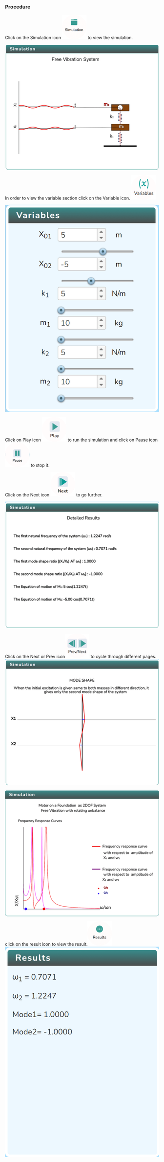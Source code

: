 ### Procedure

<div style="text-align:left">
  Click on the Simulation icon <img src="images/simulation.png" alt="Alt text" style="height:80px; width:80px;">  to view the simulation.

![Alt text](images/Simscreen1.png)

In order to view the variable section click on the Variable icon. <img src="images/var1.png" alt="Alt text" style="height:80px; width:80px;">

![Alt text](images/variable1.png)

Click on Play icon <img src="images/play1.png" alt="Alt text" style="height:80px; width:80px;"> to run the simulation and click on Pause icon <img src="images/pause.png" alt="Alt text" style="height:80px; width:80px;"> to stop it.

   <!-- Click on the Next icon  <img src="images/next2.png" alt="Alt text" style="height:80px; width:80px;"> to go further.   -->

Click on the Next icon <img src="images/next2.png" alt="Alt text" style="height:80px; width:80px;"> to go further.

![Alt text](images/Screen0.png)

Click on the Next or Prev icon<img src="images/prenex.png" alt="Alt text" style="height:80px; width:80px;"> to cycle through different pages.  
 ![Alt text](images/screen1.png)

![Alt text](images/screen2.png)

click on the result icon to view the result.<img src="images/result.png" alt="Alt text" style="height:80px; width:80px;">  
![Alt text](images/result1.png)

</div>
